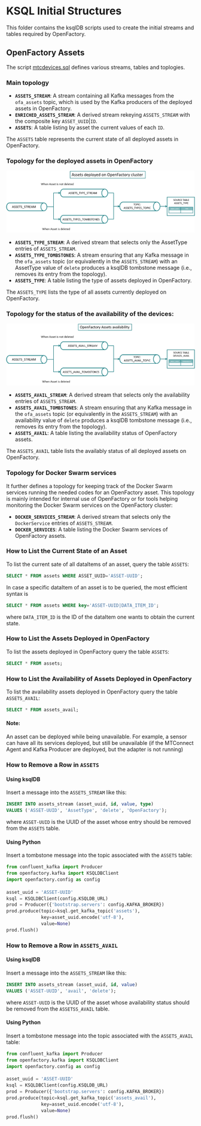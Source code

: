 # KSQL Initial Structures  

This folder contains the ksqlDB scripts used to create the initial streams and tables required by OpenFactory.  

## OpenFactory Assets

The script [mtcdevices.sql](mtcdevices.sql) defines various streams, tables and toplogies.

### Main topology

- **`ASSETS_STREAM`**: A stream containing all Kafka messages from the `ofa_assets` topic, which is used by the Kafka producers of the deployed assets in OpenFactory.
- **`ENRICHED_ASSETS_STREAM`**: A derived stream rekeying `ASSETS_STREAM` with the composite key `ASSET_UUID`|`ID`.
- **`ASSETS`**: A table listing by asset the current values of each `ID`.

The `ASSETS` table represents the current state of all deployed assets in OpenFactory.

### Topology for the deployed assets in OpenFactory

![Stream processing topology for deployed assets](assets_type_topology.png)
- **`ASSETS_TYPE_STREAM`**: A derived stream that selects only the AssetType entries of `ASSETS_STREAM`.
- **`ASSETS_TYPE_TOMBSTONES`**: A stream ensuring that any Kafka message in the `ofa_assets` topic (or equivalently in the `ASSETS_STREAM`) with an AssetType value of `delete` produces a ksqlDB tombstone message (i.e., removes its entry from the topology).
- **`ASSETS_TYPE`**: A table listing the type of assets deployed in OpenFactory.

The `ASSETS_TYPE` lists the type of all assets currently deployed on OpenFactory.

### Topology for the status of the availability of the devices:

![Stream processing topology for device availability status](assets_avail_stream_topology.png)

- **`ASSETS_AVAIL_STREAM`**: A derived stream that selects only the availability entries of `ASSETS_STREAM`.
- **`ASSETS_AVAIL_TOMBSTONES`**: A stream ensuring that any Kafka message in the `ofa_assets` topic (or equivalently in the `ASSETS_STREAM`) with an availability value of `delete` produces a ksqlDB tombstone message (i.e., removes its entry from the topology).
- **`ASSETS_AVAIL`**: A table listing the availability status of OpenFactory assets.

The `ASSETS_AVAIL` table lists the availably status of all deployed assets on OpenFactory.

### Topology for Docker Swarm services
It further defines a topology for keeping track of the Docker Swarm services running the needed codes for an OpenFactory asset. This topology is mainly intended for internal use of OpenFactory or for tools helping monitoring the Docker Swarm services on the OpenFactory cluster:
- **`DOCKER_SERVICES_STREAM`**: A derived stream that selects only the `DockerService` entries of `ASSETS_STREAM`.
- **`DOCKER_SERVICES`**: A table listing the Docker Swarm services of OpenFactory assets.

### How to List the Current State of an Asset

To list the current sate of all dataItems of an asset, query the table `ASSETS`:
```sql
SELECT * FROM assets WHERE ASSET_UUID='ASSET-UUID';
```

In case a specific dataItem of an asset is to be queried, the most efficient syntax is
```sql
SELECT * FROM assets WHERE key='ASSET-UUID|DATA_ITEM_ID';
```
where `DATA_ITEM_ID` is the ID of the dataItem one wants to obtain the current state.

### How to List the Assets Deployed in OpenFactory
To list the assets deployed in OpenFactory query the table `ASSETS`:
```sql
SELECT * FROM assets;
```

### How to List the Availability of Assets Deployed in OpenFactory
To list the availability assets deployed in OpenFactory query the table `ASSETS_AVAIL`:
```sql
SELECT * FROM assets_avail;
```

#### Note:
An asset can be deployed while being unavailable. For example, a sensor can have all its services deployed,
but still be unavailable (if the MTConnect Agent and Kafka Producer are deployed, but the adapter is not running)

### How to Remove a Row in `ASSETS`  

#### Using ksqlDB  

Insert a message into the `ASSETS_STREAM` like this:  

```sql
INSERT INTO assets_stream (asset_uuid, id, value, type)
VALUES ('ASSET-UUID', 'AssetType', 'delete', 'OpenFactory');
```
where `ASSET-UUID` is the UUID of the asset whose entry should be removed from the `ASSETS` table.  

#### Using Python  

Insert a tombstone message into the topic associated with the `ASSETS` table:  

```python
from confluent_kafka import Producer
from openfactory.kafka import KSQLDBClient
import openfactory.config as config

asset_uuid = 'ASSET-UUID'
ksql = KSQLDBClient(config.KSQLDB_URL)
prod = Producer({'bootstrap.servers': config.KAFKA_BROKER})
prod.produce(topic=ksql.get_kafka_topic('assets'),
             key=asset_uuid.encode('utf-8'),
             value=None)
prod.flush()
```

### How to Remove a Row in `ASSETS_AVAIL`  

#### Using ksqlDB  

Insert a message into the `ASSETS_STREAM` like this:  

```sql
INSERT INTO assets_stream (asset_uuid, id, value)
VALUES ('ASSET-UUID', 'avail', 'delete');
```

where `ASSET-UUID` is the UUID of the asset whose availability status should be removed from the `ASSETSS_AVAIL` table.  

#### Using Python  

Insert a tombstone message into the topic associated with the `ASSETS_AVAIL` table:  

```python
from confluent_kafka import Producer
from openfactory.kafka import KSQLDBClient
import openfactory.config as config

asset_uuid = 'ASSET-UUID'
ksql = KSQLDBClient(config.KSQLDB_URL)
prod = Producer({'bootstrap.servers': config.KAFKA_BROKER})
prod.produce(topic=ksql.get_kafka_topic('assets_avail'),
             key=asset_uuid.encode('utf-8'),
             value=None)
prod.flush()
```  
